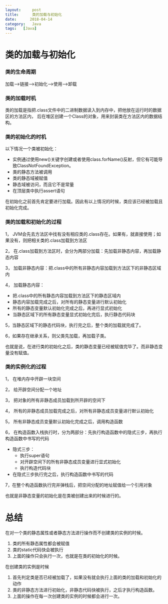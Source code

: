 ```yaml
---
layout:     post
title:      类的加载与初始化
date:      2018-04-14
category:   Java
tags:   [Java]
---
```


# 类的加载与初始化
### 类的生命周期
加载-->链接-->初始化-->使用-->卸载

### 类的加载时机
类的加载是指把.class文件中的二进制数据读入到内存中，把他放在运行时的数据区的方法区内，
后在堆区创建一个Class的对象，用来封装类在方法区内的数据结构。
### 类的初始化的时机
以下情况一个类被初始化：
- 实例通过使用new()关键字创建或者使用class.forName()反射，但它有可能导致ClassNotFoundException。
- 类的静态方法被调用
- 类的静态域被赋值
- 静态域被访问，而且它不是常量
- 在顶层类中执行assert语句

在初始化之前首先肯定要进行加载。因此有以上情况的时候，类应该已经被加载且初始化完成。
### 类的加载和初始化的过程
1， JVM会先去方法区中找有没有相应类的.class存在。如果有，就直接使用；如果没有，则把相关类的.class加载到方法区

2， 在.class加载到方法区时，会分为两部分加载：先加载非静态内容，再加载静态内容

3， 加载非静态内容：把.class中的所有非静态内容加载到方法区下的非静态区域内

4， 加载静态内容：
- 把.class中的所有静态内容加载到方法区下的静态区域内
- 静态内容加载完成之后，对所有的静态变量进行默认初始化
- 所有的静态变量默认初始化完成之后，再进行显式初始化
- 当静态区域下的所有静态变量显式初始化完后，执行静态代码块

5，当静态区域下的静态代码块，执行完之后，整个类的加载就完成了。

6，如果存在继承关系，则父类先加载，再加载子类。

也就是说，在进行类的初始化之后，类的静态变量已经被赋值完毕了。而非静态变量没有赋值。
### 类的实例化的过程

1， 在堆内存中开辟一块空间

2， 给开辟空间分配一个地址

3， 把对象的所有非静态成员加载到所开辟的空间下

4， 所有的非静态成员加载完成之后，对所有非静态成员变量进行默认初始化

5， 所有非静态成员变量默认初始化完成之后，调用构造函数

6， 在构造函数入栈执行时，分为两部分：先执行构造函数中的隐式三步，再执行构造函数中书写的代码
- 隐式三步：
   - 执行super语句
   - 对开辟空间下的所有非静态成员变量进行显式初始化
   - 执行构造代码块
- 在隐式三步执行完之后，执行构造函数中书写的代码

7，在整个构造函数执行完并弹栈后，把空间分配的地址赋值给一个引用对象

也就是非静态变量的初始化是在类被创建出来的时候进行的。

# 总结
在对一个类的静态属性或者静态方法进行操作而不创建类的实例的时候。
1. 类的所有静态属性都会被赋值
2. 类的static代码快会被执行
3. 上面的操作只会执行一次，也就是在类的初始化的时候。

在创建类的实例是时候
1. 首先判定类是否已经被加载了，如果没有就会执行上面的类的加载和初始化的动作
2. 类的非静态方法进行初始化，非静态代码快被执行，之后才执行构造函数。
3. 上面的操作在每一次创建类的实例的时候都会进行一次。
